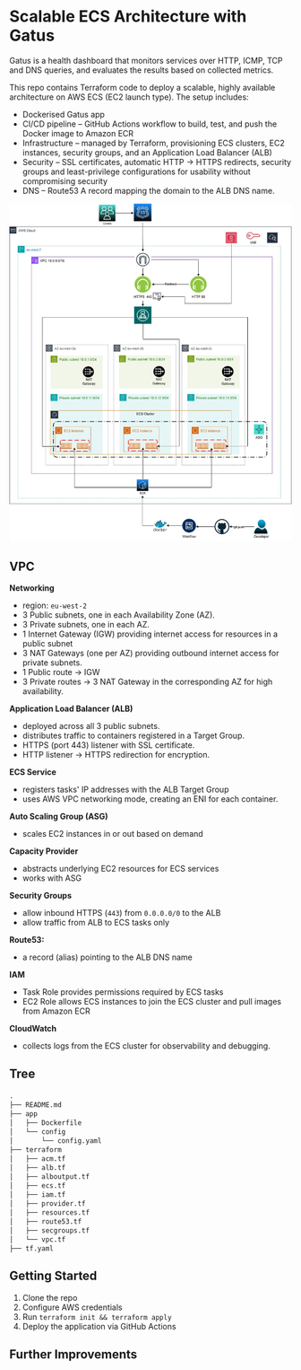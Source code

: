 # Scalable ECS Architecture with Gatus

Gatus is a health dashboard that monitors services over HTTP, ICMP, TCP and DNS queries, and evaluates the results based on collected metrics.

This repo contains Terraform code to deploy a scalable, highly available architecture on AWS ECS (EC2 launch type). The setup includes:

- Dockerised Gatus app
- CI/CD pipeline – GitHub Actions workflow to build, test, and push the Docker image to Amazon ECR  
- Infrastructure – managed by Terraform, provisioning ECS clusters, EC2 instances, security groups, and an Application Load Balancer (ALB)
- Security – SSL certificates, automatic HTTP → HTTPS redirects, security groups and least-privilege configurations for usability without compromising security
- DNS – Route53 A record mapping the domain to the ALB DNS name.


![images](https://github.com/ali-a2225/ECS-Project-1/blob/d125e490ec0f8c8e57a5a697869e7ea713423572/images/infra-diagram%20Gatus.jpg)

## VPC 

**Networking**
- region: `eu-west-2`
- 3 Public subnets, one in each Availability Zone (AZ).
- 3 Private subnets, one in each AZ.
- 1 Internet Gateway (IGW) providing internet access for resources in a public subnet
- 3 NAT Gateways (one per AZ) providing outbound internet access for private subnets.
- 1 Public route → IGW
- 3 Private routes → 3 NAT Gateway in the corresponding AZ for high availability.

**Application Load Balancer (ALB)**
- deployed across all 3 public subnets.
- distributes traffic to containers registered in a Target Group.
- HTTPS (port 443) listener with SSL certificate.
- HTTP listener → HTTPS redirection for encryption.

**ECS Service**
- registers tasks' IP addresses with the ALB Target Group
- uses AWS VPC networking mode, creating an ENI for each container.

**Auto Scaling Group (ASG)**
- scales EC2 instances in or out based on demand

**Capacity Provider**
- abstracts underlying EC2 resources for ECS services
- works with ASG

**Security Groups**
- allow inbound HTTPS (`443`) from `0.0.0.0/0` to the ALB
- allow traffic from ALB to ECS tasks only

**Route53:**
- a record (alias) pointing to the ALB DNS name

**IAM**
- Task Role provides permissions required by ECS tasks
- EC2 Role allows ECS instances to join the ECS cluster and pull images from Amazon ECR

**CloudWatch**
- collects logs from the ECS cluster for observability and debugging.

## **Tree**
```
.
├── README.md
├── app
│   ├── Dockerfile
│   └── config
│       └── config.yaml
├── terraform
│   ├── acm.tf
│   ├── alb.tf
│   ├── alboutput.tf
│   ├── ecs.tf
│   ├── iam.tf
│   ├── provider.tf
│   ├── resources.tf
│   ├── route53.tf
│   ├── secgroups.tf
│   └── vpc.tf
├── tf.yaml
```

## Getting Started
1. Clone the repo  
2. Configure AWS credentials  
3. Run `terraform init && terraform apply`  
4. Deploy the application via GitHub Actions  


## Further Improvements
